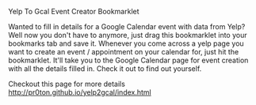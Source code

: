 Yelp To Gcal Event Creator Bookmarklet

Wanted to fill in details for a Google Calendar event with data from Yelp? 
Well now you don't have to anymore, just drag this bookmarklet into your bookmarks tab and save it. 
Whenever you come across a yelp page you want to create an event / appointment on your calendar for, just hit the bookmarklet. 
It'll take you to the Google Calendar page for event creation with all the details filled in. Check it out to find out yourself.

Checkout this page for more details http://pr0ton.github.io/yelp2gcal/index.html
